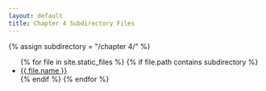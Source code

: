 ```yaml
---
layout: default
title: Chapter 4 Subdirectory Files
---
```

{% assign subdirectory = "/chapter 4/" %}
<ul>
{% for file in site.static_files %}
  {% if file.path contains subdirectory %}
    <li><a href="{{ site.baseurl }}{{ file.path }}">{{ file.name }}</a></li>
  {% endif %}
{% endfor %}
</ul>